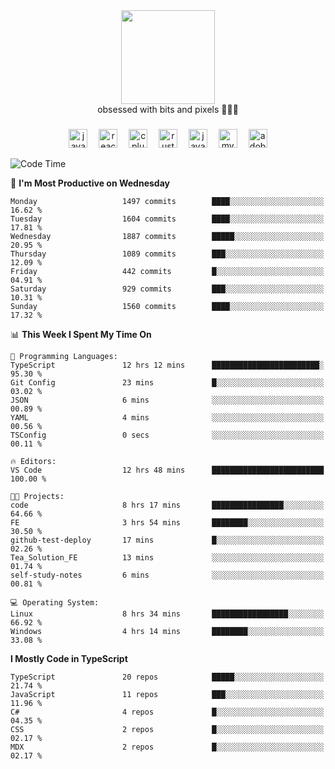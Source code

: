 


  <div align="center">
    
   <img src = "https://i.postimg.cc/W1R4TF4j/d6kpuve-c97567cf-518b-4b86-a271-5c89d88d22f7.gif"  width=150px height=150px />
 </div>

<div align="center">
  obsessed with bits and pixels 🧑‍💻🎨
</div>

  ###
<div align="center">
 <img src="https://cdn.jsdelivr.net/gh/devicons/devicon/icons/javascript/javascript-original.svg" height="30" alt="javascript logo"  />
  <img width="10" />
  <img src="https://cdn.jsdelivr.net/gh/devicons/devicon/icons/react/react-original.svg" height="30" alt="react logo"  />
  <img width="10" />
   <!--<img src="https://cdn.jsdelivr.net/gh/devicons/devicon/icons/nodejs/nodejs-original.svg" height="30" alt="nodejs logo"  />
  <img width="10" />
 <img src="https://cdn.jsdelivr.net/gh/devicons/devicon/icons/flutter/flutter-original.svg" height="30" alt="flutter logo"  />
 <img width="10" />-->
  <img src="https://cdn.jsdelivr.net/gh/devicons/devicon/icons/cplusplus/cplusplus-original.svg" height="30" alt="cpluplus logo"  />
  <img width="10" />
    <img src="https://cdn.jsdelivr.net/gh/devicons/devicon/icons/rust/rust-original.svg" height="30" alt="rust logo"  />
  <img width="10" />
  <img src="https://cdn.jsdelivr.net/gh/devicons/devicon/icons/java/java-original.svg" height="30" alt="java logo"  />
  <img width="10" />
  <img src="https://skillicons.dev/icons?i=mysql" height="30" alt="mysql logo"  />
  <img width="10" />
  <img src="https://skillicons.dev/icons?i=pr" height="30" alt="adobepremierepro logo"  />
</div>

<!--START_SECTION:waka-->
![Code Time](http://img.shields.io/badge/Code%20Time-2%2C413%20hrs%2023%20mins-blue)

📅 **I'm Most Productive on Wednesday** 

```text
Monday                   1497 commits        ████░░░░░░░░░░░░░░░░░░░░░   16.62 % 
Tuesday                  1604 commits        ████░░░░░░░░░░░░░░░░░░░░░   17.81 % 
Wednesday                1887 commits        █████░░░░░░░░░░░░░░░░░░░░   20.95 % 
Thursday                 1089 commits        ███░░░░░░░░░░░░░░░░░░░░░░   12.09 % 
Friday                   442 commits         █░░░░░░░░░░░░░░░░░░░░░░░░   04.91 % 
Saturday                 929 commits         ███░░░░░░░░░░░░░░░░░░░░░░   10.31 % 
Sunday                   1560 commits        ████░░░░░░░░░░░░░░░░░░░░░   17.32 % 
```


📊 **This Week I Spent My Time On** 

```text
💬 Programming Languages: 
TypeScript               12 hrs 12 mins      ████████████████████████░   95.30 % 
Git Config               23 mins             █░░░░░░░░░░░░░░░░░░░░░░░░   03.02 % 
JSON                     6 mins              ░░░░░░░░░░░░░░░░░░░░░░░░░   00.89 % 
YAML                     4 mins              ░░░░░░░░░░░░░░░░░░░░░░░░░   00.56 % 
TSConfig                 0 secs              ░░░░░░░░░░░░░░░░░░░░░░░░░   00.11 % 

🔥 Editors: 
VS Code                  12 hrs 48 mins      █████████████████████████   100.00 % 

🐱‍💻 Projects: 
code                     8 hrs 17 mins       ████████████████░░░░░░░░░   64.66 % 
FE                       3 hrs 54 mins       ████████░░░░░░░░░░░░░░░░░   30.50 % 
github-test-deploy       17 mins             █░░░░░░░░░░░░░░░░░░░░░░░░   02.26 % 
Tea_Solution_FE          13 mins             ░░░░░░░░░░░░░░░░░░░░░░░░░   01.74 % 
self-study-notes         6 mins              ░░░░░░░░░░░░░░░░░░░░░░░░░   00.81 % 

💻 Operating System: 
Linux                    8 hrs 34 mins       █████████████████░░░░░░░░   66.92 % 
Windows                  4 hrs 14 mins       ████████░░░░░░░░░░░░░░░░░   33.08 % 
```

**I Mostly Code in TypeScript** 

```text
TypeScript               20 repos            █████░░░░░░░░░░░░░░░░░░░░   21.74 % 
JavaScript               11 repos            ███░░░░░░░░░░░░░░░░░░░░░░   11.96 % 
C#                       4 repos             █░░░░░░░░░░░░░░░░░░░░░░░░   04.35 % 
CSS                      2 repos             █░░░░░░░░░░░░░░░░░░░░░░░░   02.17 % 
MDX                      2 repos             █░░░░░░░░░░░░░░░░░░░░░░░░   02.17 % 
```




<!--END_SECTION:waka-->
